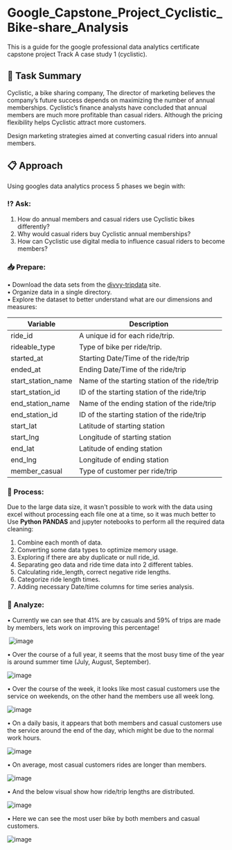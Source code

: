 # Google_Capstone_Project_Cyclistic_Bike-share_Analysis

   This is a guide for the google professional data analytics certificate capstone project Track A case study 1 (cyclistic).

## :page_facing_up: Task Summary

   Cyclistic, a bike sharing company, The director of marketing believes the company’s future success depends on maximizing the number of annual memberships. 
Cyclistic’s finance analysts have concluded that annual members are much more profitable than casual riders. Although the pricing flexibility helps Cyclistic attract more customers.

Design marketing strategies aimed at converting casual riders into annual members.

## :clipboard: Approach

Using googles data analytics process 5 phases we begin with:

### :interrobang: Ask:

1. How do annual members and casual riders use Cyclistic bikes differently?
2. Why would casual riders buy Cyclistic annual memberships?
3. How can Cyclistic use digital media to influence casual riders to become members?

### :inbox_tray: Prepare:

• Download the data sets from the [divvy-tripdata](https://divvy-tripdata.s3.amazonaws.com/index.html) site. <br>
• Organize data in a single directory. <br>
• Explore the dataset to better understand what are our dimensions and measures: <br>

|  **Variable**       |  **Description**                                        |
|------------------   | --------------------------------------------------------|
| ride_id             | A unique id for each ride/trip.                         |
| rideable_type       | Type of bike per ride/trip.                             |
| started_at          | Starting Date/Time of the ride/trip                     |
| ended_at            | Ending Date/Time of the ride/trip                       |
| start_station_name  | Name of the starting station of the ride/trip           |
| start_station_id    | ID of the starting station of the ride/trip             |
| end_station_name    | Name of the ending station of the ride/trip             |
| end_station_id      | ID of the starting station of the ride/trip             |
| start_lat           | Latitude of starting station                            |
| start_lng           | Longitude of starting station                           |
| end_lat             | Latitude of ending station                              |
| end_lng             | Longitude of ending station                             |                            
| member_casual       | Type of customer per ride/trip                          |


### :arrows_counterclockwise: Process:

Due to the large data size, it wasn't possible to work with the data using excel without processing each file one at a time, so it was much better to Use **Python PANDAS** and jupyter notebooks to perform all the required data cleaning:

1.	Combine each month of data.
2.	Converting some data types to optimize memory usage.
3.	Exploring if there are aby duplicate or null ride_id.
4.	Separating geo data and ride time data into 2 different tables.
5.	Calculating ride_length, correct negative ride lengths.
6.	Categorize ride length times.
7.	Adding necessary Date/time columns for time series analysis.


### :pushpin: Analyze:

• Currently we can see that 41% are by casuals and 59% of trips are made by members, lets work on improving this percentage!

 ![image](https://github.com/user-attachments/assets/77820b50-5b2c-4b28-8f03-4ca670a46248)

 • Over the course of a full year, it seems that the most busy time of the year is around summer time (July, August, September).

 ![image](https://github.com/user-attachments/assets/a525deeb-9447-42cb-8087-77e236eca3ec)

 • Over the course of the week, it looks like most casual customers use the service on weekends, on the other hand the members use all week long.

 ![image](https://github.com/user-attachments/assets/d0285cd5-94f8-49f4-a594-fa5a709b9e03)

 • On a daily basis, it appears that both members and casual customers use the service around the end of the day, which might be due to the normal work hours.

 ![image](https://github.com/user-attachments/assets/4b170660-07bd-4872-b1c2-bb9e78c03653)

 • On average, most casual customers rides are longer than members.

 ![image](https://github.com/user-attachments/assets/7392768c-d3fe-4a35-adfd-41c6bf598f5d)

 • And the below visual show how ride/trip lengths are distributed.

 ![image](https://github.com/user-attachments/assets/c5726cc2-c183-4d1f-bb94-b338608f612f)

 • Here we can see the most user bike by both members and casual customers.

![image](https://github.com/user-attachments/assets/546af050-b976-4a3c-ba0a-ab02f1d5dc40)

























